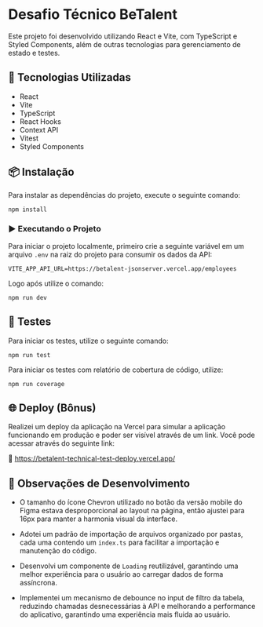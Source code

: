 # Desafio Técnico BeTalent

Este projeto foi desenvolvido utilizando React e Vite, com TypeScript e Styled Components, além de outras tecnologias para gerenciamento de estado e testes.

## 🚀 Tecnologias Utilizadas

- React
- Vite
- TypeScript
- React Hooks
- Context API
- Vitest
- Styled Components

## 📦 Instalação

Para instalar as dependências do projeto, execute o seguinte comando:

```
npm install
```

### ▶️ Executando o Projeto

Para iniciar o projeto localmente, primeiro crie a seguinte variável em um arquivo `.env` na raiz do projeto para consumir os dados da API:

```
VITE_APP_API_URL=https://betalent-jsonserver.vercel.app/employees
```

Logo após utilize o comando:

```
npm run dev
```

## 🧪 Testes

Para iniciar os testes, utilize o seguinte comando:

```
npm run test
```

Para iniciar os testes com relatório de cobertura de código, utilize:

```
npm run coverage
```

## 🌐 Deploy (Bônus)

Realizei um deploy da aplicação na Vercel para simular a aplicação funcionando em produção e poder ser visível através de um link. Você pode acessar através do seguinte link:

🔗 https://betalent-technical-test-deploy.vercel.app/

## 📝 Observações de Desenvolvimento

- O tamanho do ícone Chevron utilizado no botão da versão mobile do Figma estava desproporcional ao layout na página, então ajustei para 16px para manter a harmonia visual da interface.

- Adotei um padrão de importação de arquivos organizado por pastas, cada uma contendo um `index.ts` para facilitar a importação e manutenção do código.

- Desenvolvi um componente de `Loading` reutilizável, garantindo uma melhor experiência para o usuário ao carregar dados de forma assíncrona.

- Implementei um mecanismo de debounce no input de filtro da tabela, reduzindo chamadas desnecessárias à API e melhorando a performance do aplicativo, garantindo uma experiência mais fluida ao usuário.
